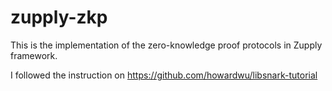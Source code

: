 # zupply-zkp
This is the implementation of the zero-knowledge proof protocols in Zupply framework.

I followed the instruction on https://github.com/howardwu/libsnark-tutorial
